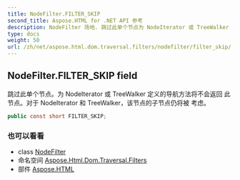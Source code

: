 ```yaml
---
title: NodeFilter.FILTER_SKIP
second_title: Aspose.HTML for .NET API 参考
description: NodeFilter 场地. 跳过此单个节点为 NodeIterator 或 TreeWalker 定义的导航方法将不会返回 此节点对于 NodeIterator 和 TreeWalker该节点的子节点仍将被 考虑
type: docs
weight: 50
url: /zh/net/aspose.html.dom.traversal.filters/nodefilter/filter_skip/
---
```

## NodeFilter.FILTER_SKIP field

跳过此单个节点。为 NodeIterator 或 TreeWalker 定义的导航方法将不会返回 此节点。对于 NodeIterator 和 TreeWalker，该节点的子节点仍将被 考虑。

```csharp
public const short FILTER_SKIP;
```

### 也可以看看

* class [NodeFilter](../)
* 命名空间 [Aspose.Html.Dom.Traversal.Filters](../../nodefilter/)
* 部件 [Aspose.HTML](../../../)


